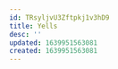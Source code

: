 ```yaml
---
id: TRsyljvU3Zftpkj1v3hD9
title: Yells
desc: ''
updated: 1639951563081
created: 1639951563081
---
```



